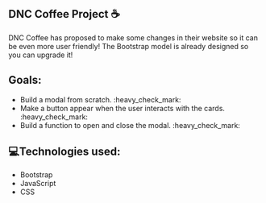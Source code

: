 ## DNC Coffee Project :coffee:

<p> DNC Coffee has proposed to make some changes in their website so it can be even more user friendly! 
The Bootstrap model is already designed so you can upgrade it!</p>

  ## <strong>Goals</strong>:
<ul>
  <li>Build a modal from scratch. :heavy_check_mark:</li>
  <li>Make a button appear when the user interacts with the cards. :heavy_check_mark:</li>
  <li>Build a function to open and close the modal. :heavy_check_mark:</li> 
</ul>

## :computer:<strong>Technologies used</strong>:
<ul>
  <li>Bootstrap</li>
  <li>JavaScript</li>
  <li>CSS</li>
</ul>
